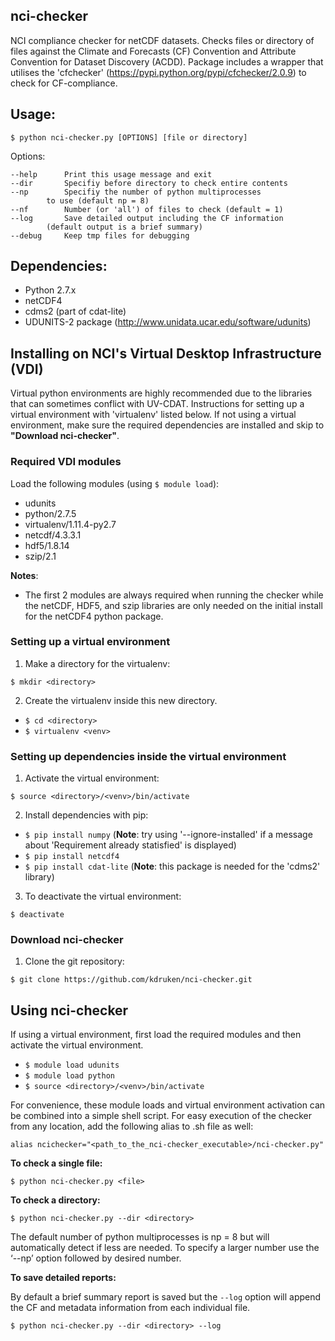 ## nci-checker 
NCI compliance checker for netCDF datasets. Checks files or directory of files against the Climate and Forecasts (CF) Convention and Attribute Convention for Dataset Discovery (ACDD). Package includes a wrapper that utilises the 'cfchecker' (https://pypi.python.org/pypi/cfchecker/2.0.9) to check for CF-compliance. 


## Usage:

  `$ python nci-checker.py [OPTIONS] [file or directory]`


  Options:

	--help 		Print this usage message and exit
	--dir 		Specifiy before directory to check entire contents
	--np 		Specifiy the number of python multiprocesses 
			to use (default np = 8)
	--nf		Number (or 'all') of files to check (default = 1)
	--log 		Save detailed output including the CF information 
			(default output is a brief summary)
	--debug		Keep tmp files for debugging



## Dependencies:
- Python 2.7.x
- netCDF4
- cdms2 (part of cdat-lite)
- UDUNITS-2 package (http://www.unidata.ucar.edu/software/udunits)



## Installing on NCI's Virtual Desktop Infrastructure (VDI)
Virtual python environments are highly recommended due to the libraries that can sometimes conflict with UV-CDAT. Instructions for setting up a virtual environment with 'virtualenv' listed below. If not using a virtual environment, make sure the required dependencies are installed and skip to **"Download nci-checker"**. 


### Required VDI modules

Load the following modules (using `$ module load`): 
  - udunits
  - python/2.7.5
  - virtualenv/1.11.4-py2.7 
  - netcdf/4.3.3.1
  - hdf5/1.8.14
  - szip/2.1

**Notes**: 
- The first 2 modules are always required when running the checker while the netCDF, HDF5, and szip libraries are only needed on the initial install for the netCDF4 python package.



### Setting up a virtual environment

1. Make a directory for the virtualenv:

  `$ mkdir <directory>`


2. Create the virtualenv inside this new directory. 
   
  - `$ cd <directory> `
  - `$ virtualenv <venv>`



### Setting up dependencies inside the virtual environment

1. Activate the virtual environment:

  `$ source <directory>/<venv>/bin/activate`
  

2. Install dependencies with pip: 

  - `$ pip install numpy` (**Note**: try using '--ignore-installed' if a message about 'Requirement already statisfied' is displayed)
  - `$ pip install netcdf4`
  - `$ pip install cdat-lite` (**Note**: this package is needed for the 'cdms2' library)


3. To deactivate the virtual environment:

  `$ deactivate`


### Download **nci-checker**

1. Clone the git repository: 

  `$ git clone https://github.com/kdruken/nci-checker.git`
  
  

## Using **nci-checker** 

If using a virtual environment, first load the required modules and then activate the virtual environment. 

- `$ module load udunits` 
- `$ module load python` 
- `$ source <directory>/<venv>/bin/activate`

For convenience, these module loads and virtual environment activation can be combined into a simple shell script. For easy execution of the checker from any location, add the following alias to .sh file as well:

`alias ncichecker="<path_to_the_nci-checker_executable>/nci-checker.py"`


**To check a single file:**

`$ python nci-checker.py <file>`


**To check a directory:**

`$ python nci-checker.py --dir <directory>`


The default number of python multiprocesses is np = 8 but will automatically detect if less are needed. To specify a larger number use the ‘--np’ option followed by desired number. 


**To save detailed reports:**

By default a brief summary report is saved but the `--log` option will append the CF and metadata information from each individual file.

`$ python nci-checker.py --dir <directory> --log` 
